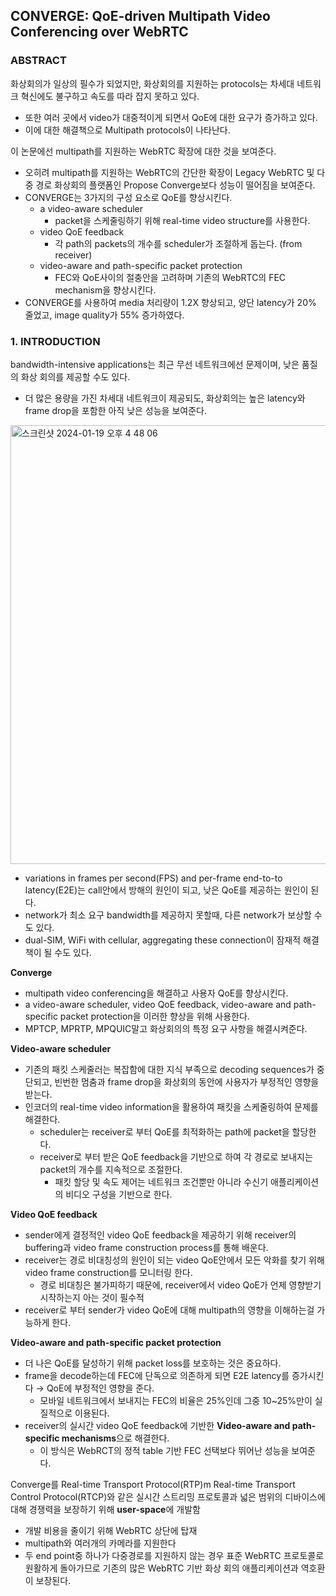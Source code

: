## CONVERGE: QoE-driven Multipath Video Conferencing over WebRTC

### ABSTRACT

화상회의가 일상의 필수가 되었지만, 화상회의를 지원하는 protocols는 차세대 네트워크 혁신에도 불구하고 속도를 따라 잡지 못하고 있다.

- 또한 여러 곳에서 video가 대중적이게 되면서 QoE에 대한 요구가 증가하고 있다.
- 이에 대한 해결책으로 Multipath protocols이 나타난다.

이 논문에선 multipath를 지원하는 WebRTC 확장에 대한 것을 보여준다.

- 오히려 multipath를 지원하는 WebRTC의 간단한 확장이 Legacy WebRTC 및 다중 경로 화상회의 플랫폼인 Propose Converge보다 성능이 떨어짐을 보여준다.
- CONVERGE는 3가지의 구성 요소로 QoE를 향상시킨다.
    - a video-aware scheduler
        - packet을 스케줄링하기 위해 real-time video structure를 사용한다.
    - video QoE feedback
        - 각 path의 packets의 개수를 scheduler가 조절하게 돕는다. (from receiver)
    - video-aware and path-specific packet protection
        - FEC와 QoE사이의 절충안을 고려하며 기존의 WebRTC의 FEC mechanism을 향상시킨다.
- CONVERGE를 사용하여 media 처리량이 1.2X 향상되고, 양단 latency가 20% 줄었고, image quality가 55% 증가하였다.

### 1. INTRODUCTION

bandwidth-intensive applications는 최근 무선 네트워크에선 문제이며, 낮은 품질의 화상 회의를 제공할 수도 있다.

- 더 많은 용량을 가진 차세대 네트워크이 제공되도, 화상회의는 높은 latency와 frame drop을 포함한 아직 낮은 성능을 보여준다.

<img width="702" alt="스크린샷 2024-01-19 오후 4 48 06" src="https://github.com/RakunKo/Network/assets/145656942/d68fc0c3-83ed-41e2-bbb6-edf1a33b7f38">

- variations in frames per second(FPS) and per-frame end-to-to latency(E2E)는 call안에서 방해의 원인이 되고, 낮은 QoE를 제공하는 원인이 된다.
- network가 최소 요구 bandwidth를 제공하지 못할때, 다른 network가 보상할 수도 있다.
- dual-SIM, WiFi with cellular, aggregating these connection이 잠재적 해결책이 될 수도 있다.

**Converge**

- multipath video conferencing을 해결하고 사용자 QoE를 향상시킨다.
- a video-aware scheduler, video QoE feedback, video-aware and path-specific packet protection을 이러한 향상을 위해 사용한다.
- MPTCP, MPRTP, MPQUIC말고 화상회의의 특정 요구 사항을 해결시켜준다.

**Video-aware scheduler**

- 기존의 패킷 스케줄러는 복잡함에 대한 지식 부족으로 decoding sequences가 중단되고, 빈번한 멈춤과 frame drop을 화상회의 동안에 사용자가 부정적인 영향을 받는다.
- 인코더의 real-time video information을 활용하여 패킷을 스케줄링하여 문제를 해결한다.
    - scheduler는 receiver로 부터 QoE를 최적화하는 path에 packet을 할당한다.
    - receiver로 부터 받은 QoE feedback을 기반으로 하여 각 경로로 보내지는 packet의 개수를 지속적으로 조절한다.
        - 패킷 할당 및 속도 제어는 네트워크 조건뿐만 아니라 수신기 애플리케이션의 비디오 구성을 기반으로 한다.
        

**Video QoE feedback**

- sender에게 결정적인 video QoE feedback을 제공하기 위해 receiver의 buffering과 video frame construction process를 통해 배운다.
- receiver는 경로 비대칭성의 원인이 되는 video QoE안에서 모든 악화를 찾기 위해 video frame construction를 모니터링 한다.
    - 경로 비대칭은 불가피하기 때문에, receiver에서 video QoE가 언제 영향받기 시작하는지 아는 것이 필수적
- receiver로 부터 sender가 video QoE에 대해 multipath의 영향을 이해하는걸 가능하게 한다.

**Video-aware and path-specific packet protection**

- 더 나은 QoE를 달성하기 위해 packet loss를 보호하는 것은 중요하다.
- frame을 decode하는데 FEC에 단독으로 의존하게 되면 E2E latency를 증가시킨다 → QoE에 부정적인 영향을 준다.
    - 모바일 네트워크에서 보내지는 FEC의 비율은 25%인데 그중 10~25%만이 실질적으로 이용된다.
- receiver의 실시간 video QoE feedback에 기반한 **Video-aware and path-specific mechanisms**으로 해결한다.
    - 이 방식은 WebRCT의 정적 table 기반 FEC 선택보다 뛰어난 성능을 보여준다.

Converge를 Real-time Transport Protocol(RTP)m Real-time Transport Control Protocol(RTCP)와 같은 실시간 스트리밍 프로토콜과 넓은 범위의 디바이스에 대해 경쟁력을 보장하기 위해 **user-space**에 개발함

- 개발 비용을 줄이기 위해 WebRTC 상단에 탑재
- multipath와 여러개의 카메라를 지원한다
- 두 end point중 하나가 다중경로를 지원하지 않는 경우 표준 WebRTC 프로토콜로 원활하게 돌아가므로 기존의 많은 WebRTC 기반 화상 회의 애플리케이션과 역호환이 보장된다.